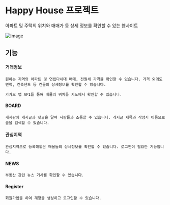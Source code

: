 # Happy House 프로젝트
아파트 및 주택의 위치와 매매가 등 상세 정보를 확인할 수 있는 웹사이트


![image](https://user-images.githubusercontent.com/66295630/145031397-620536b6-50fe-4c5d-8434-e2f9528f7d8f.png)


## 기능

#### 거래정보

    원하는 지역의 아파트 및 연립다세대 매매, 전월세 가격을 확인할 수 있습니다. 가격 외에도 면적, 건축년도 등 건물의 상세정보를 확인할 수 있습니다.
    
    카카오 맵 API를 통해 매물의 위치를 지도에서 확인할 수 있습니다.
  
#### BOARD


    게시판에 게시글과 댓글을 달며 사람들과 소통할 수 있습니다. 게시글 제목과 작성자 이름으로 글을 검색할 수 있습니다.
  
  
#### 관심지역


    관심지역으로 등록해놓은 매물들의 상세정보를 확인할 수 있습니다. 로그인이 필요한 기능입니다.
     
#### NEWS


    부동산 관련 뉴스 기사를 확인할 수 있습니다.
  
#### Register


    회원가입을 하여 계정을 생성하고 로그인할 수 있습니다.
  
